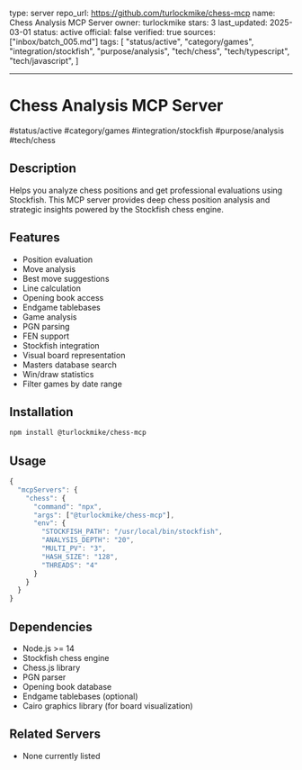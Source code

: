 type: server
repo_url: https://github.com/turlockmike/chess-mcp
name: Chess Analysis MCP Server
owner: turlockmike
stars: 3
last_updated: 2025-03-01
status: active
official: false
verified: true
sources: ["inbox/batch_005.md"]
tags:
[
"status/active",
"category/games",
"integration/stockfish",
"purpose/analysis",
"tech/chess",
"tech/typescript",
"tech/javascript",
]

---

# Chess Analysis MCP Server

#status/active #category/games #integration/stockfish #purpose/analysis #tech/chess

## Description

Helps you analyze chess positions and get professional evaluations using Stockfish. This MCP server provides deep chess position analysis and strategic insights powered by the Stockfish chess engine.

## Features

- Position evaluation
- Move analysis
- Best move suggestions
- Line calculation
- Opening book access
- Endgame tablebases
- Game analysis
- PGN parsing
- FEN support
- Stockfish integration
- Visual board representation
- Masters database search
- Win/draw statistics
- Filter games by date range

## Installation

```bash
npm install @turlockmike/chess-mcp
```

## Usage

```javascript
{
  "mcpServers": {
    "chess": {
      "command": "npx",
      "args": ["@turlockmike/chess-mcp"],
      "env": {
        "STOCKFISH_PATH": "/usr/local/bin/stockfish",
        "ANALYSIS_DEPTH": "20",
        "MULTI_PV": "3",
        "HASH_SIZE": "128",
        "THREADS": "4"
      }
    }
  }
}
```

## Dependencies

- Node.js >= 14
- Stockfish chess engine
- Chess.js library
- PGN parser
- Opening book database
- Endgame tablebases (optional)
- Cairo graphics library (for board visualization)

## Related Servers

- None currently listed
